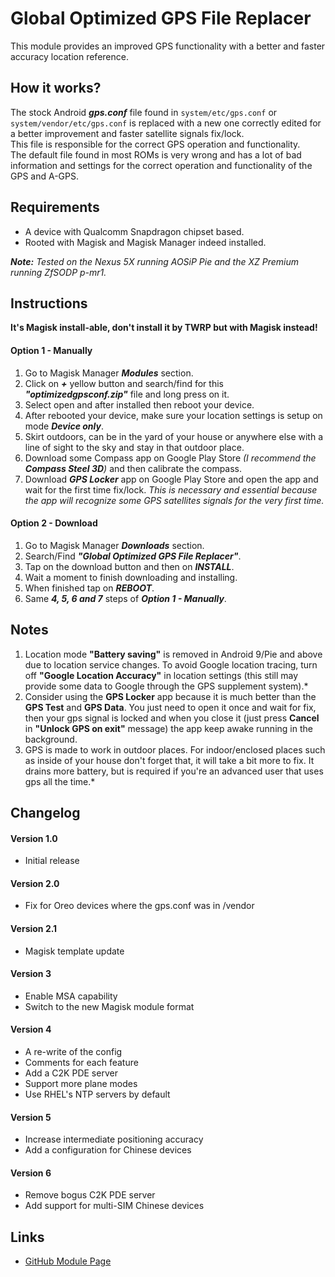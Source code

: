 # Global Optimized GPS File Replacer
This module provides an improved GPS functionality with a better and faster accuracy location reference.

## How it works?
   The stock Android **_gps.conf_** file found in `system/etc/gps.conf` or `system/vendor/etc/gps.conf` is replaced with a new one correctly edited for a better improvement and faster satellite signals fix/lock.  
   This file is responsible for the correct GPS operation and functionality.  
   The default file found in most ROMs is very wrong and has a lot of bad information and settings for the correct operation and functionality of the GPS and A-GPS.  
   
## Requirements
- A device with Qualcomm Snapdragon chipset based.
- Rooted with Magisk and Magisk Manager indeed installed.

*__Note:__ Tested on the Nexus 5X running AOSiP Pie and the XZ Premium running ZfSODP p-mr1.*

## Instructions
__It's Magisk install-able, don't install it by TWRP but with Magisk instead!__

#### Option 1 - Manually
1. Go to Magisk Manager **_Modules_** section.
2. Click on **_+_** yellow button and search/find for this **_"optimizedgpsconf.zip"_** file and long press on it.
3. Select open and after installed then reboot your device.
4. After rebooted your device, make sure your location settings is setup on mode **_Device only_**.
5. Skirt outdoors, can be in the yard of your house or anywhere else with a line of sight to the sky and stay in that outdoor place.
6. Download some Compass app on Google Play Store *(I recommend the **Compass Steel 3D**)* and then calibrate the compass.
7. Download **_GPS Locker_** app on Google Play Store and open the app and wait for the first time fix/lock. *This is necessary and essential because the app will recognize some GPS satellites signals for the very first time.*

#### Option 2 - Download
1. Go to Magisk Manager **_Downloads_** section.
2. Search/Find **_"Global Optimized GPS File Replacer"_**.
3. Tap on the download button and then on **_INSTALL_**.
4. Wait a moment to finish downloading and installing.
5. When finished tap on **_REBOOT_**.
6. Same **_4, 5, 6 and 7_** steps of **_Option 1 - Manually_**.

## Notes
1. Location mode __"Battery saving"__ is removed in Android 9/Pie and above due to location service changes. To avoid Google location tracing, turn off __"Google Location Accuracy"__ in location settings (this still may provide some data to Google through the GPS supplement system).*
2. Consider using the __GPS Locker__ app because it is much better than the __GPS Test__ and __GPS Data__. You just need to open it once and wait for fix, then your gps signal is locked and when you close it (just press __Cancel__ in __"Unlock GPS on exit"__ message) the app keep awake running in the background.
3. GPS is made to work in outdoor places. For indoor/enclosed places such as inside of your house don't forget that, it will take a bit more to fix. It drains more battery, but is required if you're an advanced user that uses gps all the time.*  
   
## Changelog
#### Version 1.0
- Initial release

#### Version 2.0
- Fix for Oreo devices where the gps.conf was in /vendor

#### Version 2.1
- Magisk template update

#### Version 3
- Enable MSA capability
- Switch to the new Magisk module format

#### Version 4
- A re-write of the config
- Comments for each feature
- Add a C2K PDE server
- Support more plane modes
- Use RHEL's NTP servers by default

#### Version 5
- Increase intermediate positioning accuracy
- Add a configuration for Chinese devices

#### Version 6
- Remove bogus C2K PDE server
- Add support for multi-SIM Chinese devices

## Links
- [GitHub Module Page](https://github.com/Magisk-Modules-Repo/optmizedgpsconf)
